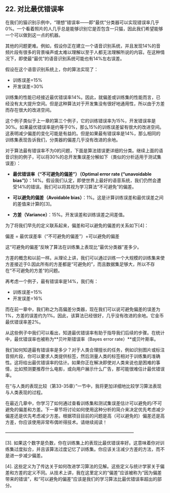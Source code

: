 ## 22. 对比最优错误率

在我们的猫识别示例中，“理想”错误率——即“最优”分类器可以实现错误率几乎0%。一个看着照片的人几乎总是能够识别它是否包含一只猫，因此我们希望能够一个可以做到这一点的机器。

其他的问题更难。例如，假设你正在建立一个语音识别系统，并且发现14%的音频片段有很多的背景噪声或太难以理解以至于人都无法理解所说的内容。在这种情况下，即使最“最优”的语音识别系统可能也有14%左右误差。

假设在这个语音识别系统上，你的算法实现了：

- 训练误差=15%
- 开发误差=30%

训练集的性能已经接近最优错误率14%。因此，就偏差或训练集的性能而言，已经没有太大提升空间。但是这种算法对于开发集没有很好地通用性，所以由于方差而存在很大的改进空间。

这个例子类似于上一章的第三个例子，它的训练错误率为15%，开发错误率是30%。如果最优错误率是约等于0%，那么15%的训练误差留有很大的改进空间。这表明减少偏差的变化可能是有益的。但是如果最有错误率是14%，那么相同的训练集表现告诉我们，分类器的偏差几乎没有改进的余地。

对于算法最有错误率不为0的问题，下面是算法错误更详细的分类。继续上面的语音识别的例子，可以将30%的总开发集误差分解如下（类似的分析适用于测试集误差）：

- **最优错误率（“不可避免的偏差”）（Optimal error rate (“unavoidable bias”)）**：14%。假设我们认定，即使世界上最好的语音系统，我们仍然会遭受14%的错误。我们可以将其视为学习算法“不可避免”的偏差。

- **可以避免的偏差（Avoidable bias）**：1%。这是计算训练误差和最优误差之间的差值来计算的[3]。

- **方差（Variance）**：15%。开发误差和训练误差之间差值。

为了将我们早先的定义联系起来，偏差和可以避免的偏差的关系如下[4]：

偏差 = 最优误差率（“不可避免的偏差”）+可以避免的偏差

这“可避免的偏差”反映了算法在训练集上表现比“最优分类器”差多少。

方差的概念和以前一样。从理论上讲，我们可以通过训练一个大规模的训练集来使方差接近于0.因此所有的方差都是“可避免的”，而且数据集足够大，所以不存在“不可避免的方差“的问题。

再考虑一个例子，最有错误率是14%，我们有：

- 训练误差=15%
- 开发误差=16%

而在前一章中，我们称之为高偏差分类器，现在我们可以说可避免偏差的误差为1%，方差的误差约为1%。因此，该算法已经很好，几乎没有改进的余地。它金币最优错误率差2%。

从这些例子中我们可以看出，知道最优错误率有助于指导我们后续的步骤。在统计中，最优错误率也被称为**贝叶斯错误率（Bayes error rate）**或贝叶斯率。

我们如何知道最有错误率是多少？对于人类合理擅长的任务，例如识别图片或标注音频片段，你可以要求人类提供标签，然后测量人类的标签相对于训练集的准确性。这将给出最优错误率的估计。如果你正在解决即使对人类来说也是困难的事情，比如预测要推荐什么电影，或向用户展示什么广告，那可能很难估计最优错误率。

在“与人类的表现比较（第33-35章）”一节中，我将更加详细地比较学习算法表现与人类表现的过程。

在最近几章中，你学习了如何通过查看训练集和测试集误差估计可以避免的/不可避免的偏差和方差。下一章节将讨论如何使用这种分析的简介来决定优先考虑减少偏差还是优先考虑减少方差。根据项目目前的问题是高（可以避免的）偏差还是高方差，你应该使用非常布偶听得技术。请继续阅读！

—————————————————————————————

[3]. 如果这个数字是负数，你在训练集上的表现比最优错误率好。这意味着你对训练集过度拟合，并且该算法过度记忆了训练集。你应该关注减少方差的方法，而不是进一步减少偏差。

[4]. 这些定义为了传达关于如何改进学习算法的见解。这些定义与统计学家关于偏差和方差的定义不同。从技术上讲，我在这里定义的“偏差”应该被称为“因为偏差带来的错误”，和“可以避免的偏差”应该是我们的学习算法比最优错误率超出的部分。












